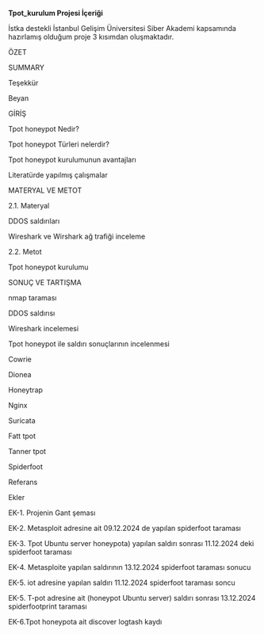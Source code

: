 **Tpot_kurulum Projesi İçeriği**

İstka destekli İstanbul Gelişim Üniversitesi Siber Akademi kapsamında hazırlamış olduğum proje 3 kısımdan oluşmaktadır.

ÖZET

SUMMARY

Teşekkür

Beyan

GİRİŞ
   
   Tpot honeypot Nedir?
   
   Tpot honeypot Türleri nelerdir?
   
   Tpot honeypot kurulumunun avantajları
   
   Literatürde yapılmış çalışmalar
   
MATERYAL VE METOT

2.1. Materyal

   DDOS saldırıları
   
   Wireshark ve Wirshark ağ trafiği inceleme
   
2.2. Metot

   Tpot honeypot kurulumu
   
SONUÇ VE TARTIŞMA

 nmap taraması

 DDOS saldırısı

 Wireshark incelemesi

 Tpot honeypot ile saldırı sonuçlarının incelenmesi

   Cowrie
   
   Dionea
   
   Honeytrap
   
   Nginx
   
   Suricata
   
   Fatt tpot
   
   Tanner tpot
   
   Spiderfoot
   
Referans

Ekler

 EK-1. Projenin Gant şeması
 
 EK-2. Metasploit adresine ait 09.12.2024 de yapılan spiderfoot taraması
 
 EK-3. Tpot Ubuntu server honeypota) yapılan saldırı sonrası 11.12.2024 deki spiderfoot taraması
 
 EK-4. Metasploite yapılan saldırının 13.12.2024 spiderfoot taraması sonucu
 
 EK-5. iot adresine yapılan saldırı 11.12.2024 spiderfoot taraması soncu
 
 EK-5. T-pot adresine ait (honeypot Ubuntu server) saldırı sonrası 13.12.2024 spiderfootprint taraması
 
 EK-6.Tpot honeypota ait discover logtash kaydı
 
   

   
   
